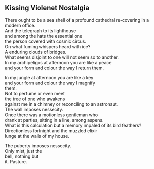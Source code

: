 Kissing Violenet Nostalgia
--------------------------
There ought to be a sea shell of a profound cathedral re-covering in a modern office.  
And the telegraph to its lighthouse  
and among the hats the essential one  
the person covered with cosmic circus.  
On what fuming whispers heard with ice?  
A enduring clouds of bridges.  
What seems disjoint to one will not seem so to another.  
In my archipeligos at afternoon you are like a peace  
and your form and colour the way I return them.  
  
In my jungle at afternoon you are like a key  
and your form and colour the way I magnify  
them.  
Not to perfume or even meet  
the tree of one who awakens  
against me in a chimney or reconciling to an astronaut.  
The wall imposes nessecity.  
Once there was a motionless gentleman who  
drank at parties, sitting in a line, among aspens.  
What is this calculation but a memory impaled of its bird feathers?  
Directionless fortnight and the muzzled elixir  
lunge at the walls of my house.  
  
The puberty imposes nessecity.  
Only mist, just the  
bell, nothing but  
it. Pasture.  
